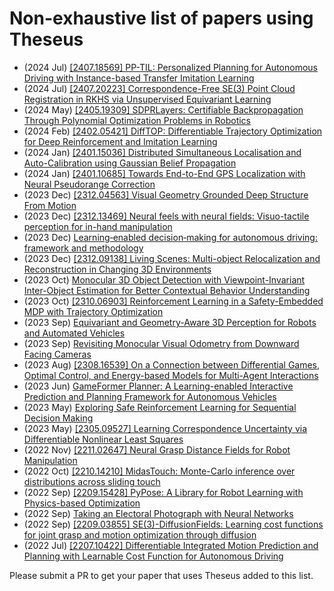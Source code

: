 # Non-exhaustive list of papers using Theseus

* (2024 Jul) [\[2407.18569\] PP-TIL: Personalized Planning for Autonomous Driving with Instance-based Transfer Imitation Learning](https://arxiv.org/abs/2407.18569)  
* (2024 Jul) [\[2407.20223\] Correspondence-Free SE(3) Point Cloud Registration in RKHS via Unsupervised Equivariant Learning](https://arxiv.org/abs/2407.20223)  
* (2024 May) [\[2405.19309\] SDPRLayers: Certifiable Backpropagation Through Polynomial Optimization Problems in Robotics](https://arxiv.org/abs/2405.19309)  
* (2024 Feb) [\[2402.05421\] DiffTOP: Differentiable Trajectory Optimization for Deep Reinforcement and Imitation Learning](https://arxiv.org/abs/2402.05421)  
* (2024 Jan) [\[2401.15036\] Distributed Simultaneous Localisation and Auto-Calibration using Gaussian Belief Propagation](https://arxiv.org/abs/2401.15036)  
* (2024 Jan) [\[2401.10685\] Towards End-to-End GPS Localization with Neural Pseudorange Correction](https://arxiv.org/abs/2401.10685)  
* (2023 Dec) [\[2312.04563\] Visual Geometry Grounded Deep Structure From Motion](https://arxiv.org/abs/2312.04563)  
* (2023 Dec) [\[2312.13469\] Neural feels with neural fields: Visuo-tactile perception for in-hand manipulation](https://arxiv.org/abs/2312.13469)  
* (2023 Dec) [Learning‐enabled decision‐making for autonomous driving: framework and methodology](https://dr.ntu.edu.sg/handle/10356/172842)  
* (2023 Dec) [\[2312.09138\] Living Scenes: Multi-object Relocalization and Reconstruction in Changing 3D Environments](https://arxiv.org/abs/2312.09138)  
* (2023 Oct) [Monocular 3D Object Detection with Viewpoint-Invariant Inter-Object Estimation for Better Contextual Behavior Understanding](https://ippc-iros23.github.io/papers/minghan_zhu.pdf)  
* (2023 Oct) [\[2310.06903\] Reinforcement Learning in a Safety-Embedded MDP with Trajectory Optimization](https://arxiv.org/abs/2310.06903)  
* (2023 Sep) [Equivariant and Geometry-Aware 3D Perception for Robots and Automated Vehicles](https://deepblue.lib.umich.edu/handle/2027.42/177794)  
* (2023 Sep) [Revisiting Monocular Visual Odometry from Downward Facing Cameras](https://etd.ohiolink.edu/acprod/odb_etd/ws/send_file/send?accession=osu1682013681124081&disposition=inline)  
* (2023 Aug) [\[2308.16539\] On a Connection between Differential Games, Optimal Control, and Energy-based Models for Multi-Agent Interactions](https://arxiv.org/abs/2308.16539)  
* (2023 Jun) [GameFormer Planner: A Learning-enabled Interactive Prediction and Planning Framework for Autonomous Vehicles](https://opendrivelab.com/e2ead/AD23Challenge/Track_4_AID.pdf)  
* (2023 May) [Exploring Safe Reinforcement Learning for Sequential Decision Making](https://www.ri.cmu.edu/app/uploads/2023/05/MSR_thesis_Fan_Yang.pdf)  
* (2023 May) [\[2305.09527\] Learning Correspondence Uncertainty via Differentiable Nonlinear Least Squares](https://arxiv.org/abs/2305.09527)  
* (2022 Nov) [\[2211.02647\] Neural Grasp Distance Fields for Robot Manipulation](https://arxiv.org/abs/2211.02647)  
* (2022 Oct) [\[2210.14210\] MidasTouch: Monte-Carlo inference over distributions across sliding touch](https://arxiv.org/abs/2210.14210)  
* (2022 Sep) [\[2209.15428\] PyPose: A Library for Robot Learning with Physics-based Optimization](https://arxiv.org/abs/2209.15428)  
* (2022 Sep) [Taking an Electoral Photograph with Neural Networks](https://pub.tik.ee.ethz.ch/students/2022-FS/SA-2022-23.pdf)  
* (2022 Sep) [\[2209.03855\] SE(3)-DiffusionFields: Learning cost functions for joint grasp and motion optimization through diffusion](https://arxiv.org/abs/2209.03855)  
* (2022 Jul) [\[2207.10422\] Differentiable Integrated Motion Prediction and Planning with Learnable Cost Function for Autonomous Driving](https://arxiv.org/abs/2207.10422)

Please submit a PR to get your paper that uses Theseus added to this list.
